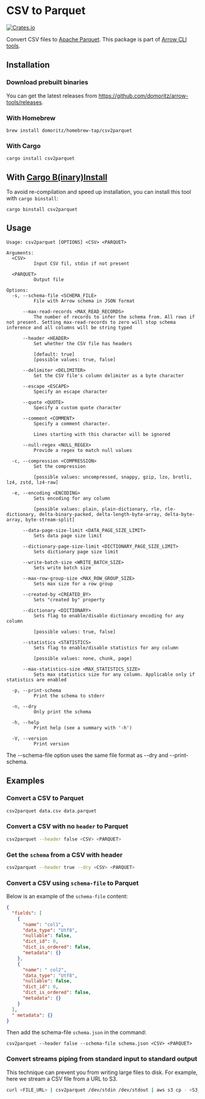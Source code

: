 # CSV to Parquet

[![Crates.io](https://img.shields.io/crates/v/csv2parquet.svg)](https://crates.io/crates/csv2parquet)

Convert CSV files to [Apache Parquet](https://parquet.apache.org/). This package is part of [Arrow CLI tools](https://github.com/domoritz/arrow-tools).

## Installation

### Download prebuilt binaries

You can get the latest releases from https://github.com/domoritz/arrow-tools/releases.

### With Homebrew

```
brew install domoritz/homebrew-tap/csv2parquet
```

### With Cargo

```
cargo install csv2parquet
```

## With [Cargo B(inary)Install](https://github.com/cargo-bins/cargo-binstall)

To avoid re-compilation and speed up installation, you can install this tool with `cargo binstall`:

```
cargo binstall csv2parquet
```

## Usage

```
Usage: csv2parquet [OPTIONS] <CSV> <PARQUET>

Arguments:
  <CSV>
          Input CSV fil, stdin if not present

  <PARQUET>
          Output file

Options:
  -s, --schema-file <SCHEMA_FILE>
          File with Arrow schema in JSON format

      --max-read-records <MAX_READ_RECORDS>
          The number of records to infer the schema from. All rows if not present. Setting max-read-records to zero will stop schema inference and all columns will be string typed

      --header <HEADER>
          Set whether the CSV file has headers

          [default: true]
          [possible values: true, false]

      --delimiter <DELIMITER>
          Set the CSV file's column delimiter as a byte character

      --escape <ESCAPE>
          Specify an escape character

      --quote <QUOTE>
          Specify a custom quote character

      --comment <COMMENT>
          Specify a comment character.

          Lines starting with this character will be ignored

      --null-regex <NULL_REGEX>
          Provide a regex to match null values

  -c, --compression <COMPRESSION>
          Set the compression

          [possible values: uncompressed, snappy, gzip, lzo, brotli, lz4, zstd, lz4-raw]

  -e, --encoding <ENCODING>
          Sets encoding for any column

          [possible values: plain, plain-dictionary, rle, rle-dictionary, delta-binary-packed, delta-length-byte-array, delta-byte-array, byte-stream-split]

      --data-page-size-limit <DATA_PAGE_SIZE_LIMIT>
          Sets data page size limit

      --dictionary-page-size-limit <DICTIONARY_PAGE_SIZE_LIMIT>
          Sets dictionary page size limit

      --write-batch-size <WRITE_BATCH_SIZE>
          Sets write batch size

      --max-row-group-size <MAX_ROW_GROUP_SIZE>
          Sets max size for a row group

      --created-by <CREATED_BY>
          Sets "created by" property

      --dictionary <DICTIONARY>
          Sets flag to enable/disable dictionary encoding for any column

          [possible values: true, false]

      --statistics <STATISTICS>
          Sets flag to enable/disable statistics for any column

          [possible values: none, chunk, page]

      --max-statistics-size <MAX_STATISTICS_SIZE>
          Sets max statistics size for any column. Applicable only if statistics are enabled

  -p, --print-schema
          Print the schema to stderr

  -n, --dry
          Only print the schema

  -h, --help
          Print help (see a summary with '-h')

  -V, --version
          Print version
```

The --schema-file option uses the same file format as --dry and --print-schema.

## Examples

### Convert a CSV to Parquet

```bash
csv2parquet data.csv data.parquet
```

### Convert a CSV with no `header` to Parquet

```bash
csv2parquet --header false <CSV> <PARQUET>
```

### Get the `schema` from a CSV with header

```bash
csv2parquet --header true --dry <CSV> <PARQUET>
```

### Convert a CSV using `schema-file` to Parquet

Below is an example of the `schema-file` content:

```json
{
  "fields": [
    {
      "name": "col1",
      "data_type": "Utf8",
      "nullable": false,
      "dict_id": 0,
      "dict_is_ordered": false,
      "metadata": {}
    },
    {
      "name": " col2",
      "data_type": "Utf8",
      "nullable": false,
      "dict_id": 0,
      "dict_is_ordered": false,
      "metadata": {}
    }
  ],
  " metadata": {}
}
```

Then add the schema-file `schema.json` in the command:

```
csv2parquet --header false --schema-file schema.json <CSV> <PARQUET>
```

### Convert streams piping from standard input to standard output

This technique can prevent you from writing large files to disk. For example, here we stream a CSV file from a URL to S3.

```bash
curl <FILE_URL> | csv2parquet /dev/stdin /dev/stdout | aws s3 cp - <S3_DESTINATION>
```
